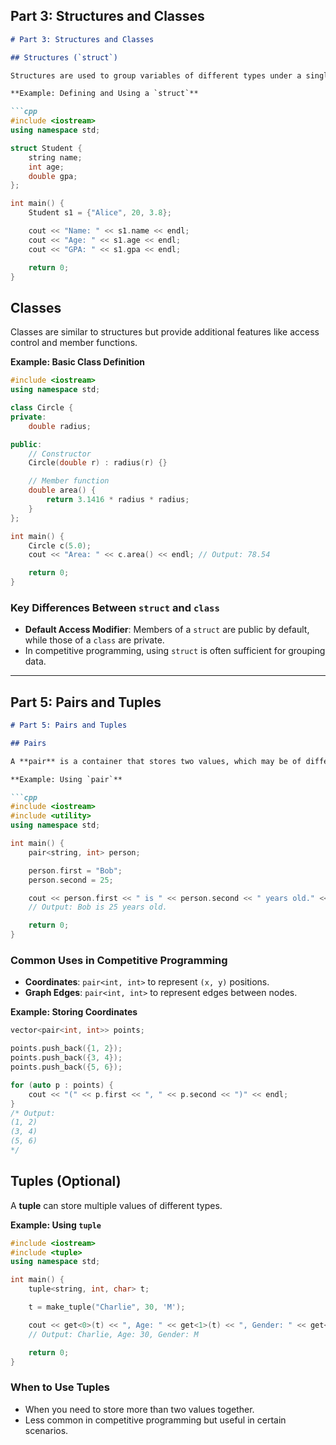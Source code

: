 ## Part 3: Structures and Classes

```markdown
# Part 3: Structures and Classes

## Structures (`struct`)

Structures are used to group variables of different types under a single name.

**Example: Defining and Using a `struct`**

```cpp
#include <iostream>
using namespace std;

struct Student {
    string name;
    int age;
    double gpa;
};

int main() {
    Student s1 = {"Alice", 20, 3.8};

    cout << "Name: " << s1.name << endl;
    cout << "Age: " << s1.age << endl;
    cout << "GPA: " << s1.gpa << endl;

    return 0;
}
```

## Classes

Classes are similar to structures but provide additional features like access control and member functions.

**Example: Basic Class Definition**

```cpp
#include <iostream>
using namespace std;

class Circle {
private:
    double radius;

public:
    // Constructor
    Circle(double r) : radius(r) {}

    // Member function
    double area() {
        return 3.1416 * radius * radius;
    }
};

int main() {
    Circle c(5.0);
    cout << "Area: " << c.area() << endl; // Output: 78.54

    return 0;
}
```

### Key Differences Between `struct` and `class`

- **Default Access Modifier**: Members of a `struct` are public by default, while those of a `class` are private.
- In competitive programming, using `struct` is often sufficient for grouping data.

---

## Part 5: Pairs and Tuples

```markdown
# Part 5: Pairs and Tuples

## Pairs

A **pair** is a container that stores two values, which may be of different types.

**Example: Using `pair`**

```cpp
#include <iostream>
#include <utility>
using namespace std;

int main() {
    pair<string, int> person;

    person.first = "Bob";
    person.second = 25;

    cout << person.first << " is " << person.second << " years old." << endl;
    // Output: Bob is 25 years old.

    return 0;
}
```

### Common Uses in Competitive Programming

- **Coordinates**: `pair<int, int>` to represent `(x, y)` positions.
- **Graph Edges**: `pair<int, int>` to represent edges between nodes.

**Example: Storing Coordinates**

```cpp
vector<pair<int, int>> points;

points.push_back({1, 2});
points.push_back({3, 4});
points.push_back({5, 6});

for (auto p : points) {
    cout << "(" << p.first << ", " << p.second << ")" << endl;
}
/* Output:
(1, 2)
(3, 4)
(5, 6)
*/
```

## Tuples (Optional)

A **tuple** can store multiple values of different types.

**Example: Using `tuple`**

```cpp
#include <iostream>
#include <tuple>
using namespace std;

int main() {
    tuple<string, int, char> t;

    t = make_tuple("Charlie", 30, 'M');

    cout << get<0>(t) << ", Age: " << get<1>(t) << ", Gender: " << get<2>(t) << endl;
    // Output: Charlie, Age: 30, Gender: M

    return 0;
}
```

### When to Use Tuples

- When you need to store more than two values together.
- Less common in competitive programming but useful in certain scenarios.

